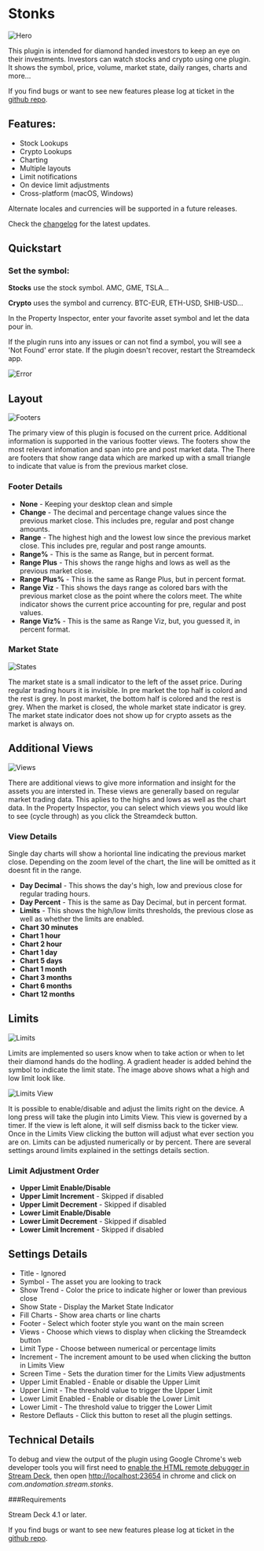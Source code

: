 # Stonks

![Hero](images/appStore.png)

This plugin is intended for diamond handed investors to keep an eye on their investments. Investors can watch stocks and crypto using one plugin. It shows the symbol, price, volume, market state, daily ranges, charts and more... 

If you find bugs or want to see new features please log at ticket in the [github repo](https://github.com/Phando/Streamdeck-Stonks/issues).

## Features:

- Stock Lookups
- Crypto Lookups
- Charting
- Multiple layouts
- Limit notifications
- On device limit adjustments
- Cross-platform (macOS, Windows)

Alternate locales and currencies will be supported in a future releases.

Check the [changelog](Changelog.md) for the latest updates.

## Quickstart

### Set the symbol:

**Stocks** use the stock symbol. AMC, GME, TSLA... 

**Crypto** uses the symbol and currency.  BTC-EUR, ETH-USD, SHIB-USD...

In the Property Inspector, enter your favorite asset symbol and let the data pour in. 

If the plugin runs into any issues or can not find a symbol, you will see a 'Not Found' error state. If the plugin doesn't recover, restart the Streamdeck app.

![Error](images/error.png)

## Layout

![Footers](images/footers.png)

The primary view of this plugin is focused on the current price. Additional information is supported in the various footter views. The footers show the most relevant infomation and span into pre and post market data. The  There are footers that show range data which are marked up with a small triangle to indicate that value is from the previous market close. 

### Footer Details

* **None** - Keeping your desktop clean and simple
* **Change** - The decimal and percentage change values since the previous market close. This includes pre, regular and post change amounts.
* **Range** - The highest high and the lowest low since the previous market close. This includes pre, regular and post range amounts.
* **Range%** - This is the same as Range, but in percent format.
* **Range Plus** - This shows the range highs and lows as well as the previous market close. 
* **Range Plus%** - This is the same as Range Plus, but in percent format.
* **Range Viz** - This shows the days range as colored bars with the previous market close as the point where the colors meet. The white indicator shows the current price accounting for pre, regular and post values.
* **Range Viz%** - This is the same as Range Viz, but, you guessed it, in percent format.

### Market State
![States](images/states.png)

The market state is a small indicator to the left of the asset price. During regular trading hours it is invisible. In pre market the top half is colord and the rest is grey. In post market, the bottom half is colored and the rest is grey. When the market is closed, the whole market state indicator is grey. The market state indicator does not show up for crypto assets as the market is always on. 

## Additional Views

![Views](images/views.png)

There are additional views to give more information and insight for the assets you are intersted in. These views are generally based on regular market trading data. This aplies to the highs and lows as well as the chart data. In the Property Inspector, you can select which views you would like to see (cycle through) as you click the Streamdeck button.

### View Details 

Single day charts will show a horiontal line indicating the previous market close. Depending on the zoom level of the chart, the line will be omitted as it doesnt fit in the range.

* **Day Decimal** - This shows the day's high, low and previous close for regular trading hours. 
* **Day Percent** - This is the same as Day Decimal, but in percent format.
* **Limits** - This shows the high/low limits thresholds, the previous close as well as whether the limits are enabled. 
* **Chart 30 minutes**
* **Chart 1 hour**
* **Chart 2 hour**
* **Chart 1 day**
* **Chart 5 days**
* **Chart 1 month**
* **Chart 3 months**
* **Chart 6 months**
* **Chart 12 months**

## Limits

![Limits](images/limits.png)

Limits are implemented so users know when to take action or when to let their diamond hands do the hodling. A gradient header is added behind the symbol to indicate the limit state. The image above shows what a high and low limit look like.

![Limits View](images/limitsView.png)

It is possible to enable/disable and adjust the limits right on the device. A long press will take the plugin into Limits View. This view is governed by a timer. If the view is left alone, it will self dismiss back to the ticker view. Once in the Limits View clicking the button will adjust what ever section you are on. Limits can be adjusted numerically or by percent. There are several settings around limits explained in the settings details section. 

### Limit Adjustment Order

* **Upper Limit Enable/Disable**
* **Upper Limit Increment** - Skipped if disabled
* **Upper Limit Decrement** - Skipped if disabled
* **Lower Limit Enable/Disable**
* **Lower Limit Decrement** - Skipped if disabled
* **Lower Limit Increment** - Skipped if disabled
 

## Settings Details

* Title - Ignored
* Symbol - The asset you are looking to track
* Show Trend - Color the price to indicate higher or lower than previous close
* Show State - Display the Market State Indicator
* Fill Charts - Show area charts or line charts
* Footer - Select which footer style you want on the main screen
* Views - Choose which views to display when clicking the Streamdeck button
* Limit Type - Choose between numerical or percentage limits
* Increment - The increment amount to be used when clicking the button in Limits View
* Screen Time - Sets the duration timer for the Limits View adjustments
* Upper Limit Enabled - Enable or disable the Upper Limit
* Upper Limit - The threshold value to trigger the Upper Limit
* Lower Limit Enabled - Enable or disable the Lower Limit
* Lower Limit - The threshold value to trigger the Lower Limit
* Restore Deflauts - Click this button to reset all the plugin settings. 

## Technical Details

To debug and view the output of the plugin using Google Chrome's web developer tools you will first need to [enable the HTML remote debugger in Stream Deck](https://developer.elgato.com/documentation/stream-deck/sdk/create-your-own-plugin/), then open [http://localhost:23654](http://localhost:23654) in chrome and click on *com.andomation.stream.stonks*. 

###Requirements

Stream Deck 4.1 or later.

If you find bugs or want to see new features please log at ticket in the [github repo](https://github.com/Phando/Streamdeck-Stonks/issues).
